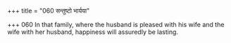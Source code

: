 +++
title = "060 सन्तुष्टो भार्यया"

+++
060	In that family, where the husband is pleased with his wife and the wife with her husband, happiness will assuredly be lasting.